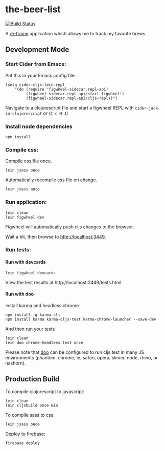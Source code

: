 # the-beer-list

[![Build Status](https://travis-ci.org/chicovg/the-beer-list.svg?branch=master)](https://travis-ci.org/chicovg/the-beer-list)

A [re-frame](https://github.com/Day8/re-frame) application which allows me to track my favorite brews.

## Development Mode

### Start Cider from Emacs:

Put this in your Emacs config file:

```
(setq cider-cljs-lein-repl
	"(do (require 'figwheel-sidecar.repl-api)
         (figwheel-sidecar.repl-api/start-figwheel!)
         (figwheel-sidecar.repl-api/cljs-repl))")
```

Navigate to a clojurescript file and start a figwheel REPL with `cider-jack-in-clojurescript` or (`C-c M-J`)

### Install node dependencies

```
npm install
```

### Compile css:

Compile css file once.

```
lein jsass once
```

Automatically recompile css file on change.

```
lein jsass auto
```

### Run application:

```
lein clean
lein figwheel dev
```

Figwheel will automatically push cljs changes to the browser.

Wait a bit, then browse to [http://localhost:3449](http://localhost:3449).

### Run tests:

#### Run with devcards

```
lein figwheel devcards
```

View the test results at http://localhost:2449/tests.html

#### Run with doo

Install karma and headless chrome

```
npm install -g karma-cli
npm install karma karma-cljs-test karma-chrome-launcher --save-dev
```

And then run your tests

```
lein clean
lein doo chrome-headless test once
```

Please note that [doo](https://github.com/bensu/doo) can be configured to run cljs.test in many JS environments (phantom, chrome, ie, safari, opera, slimer, node, rhino, or nashorn).

## Production Build

To compile clojurescript to javascript:

```
lein clean
lein cljsbuild once min
```

To compile sass to css:

```
lein jsass once
```

Deploy to firebase:

```
firebase deploy
```
